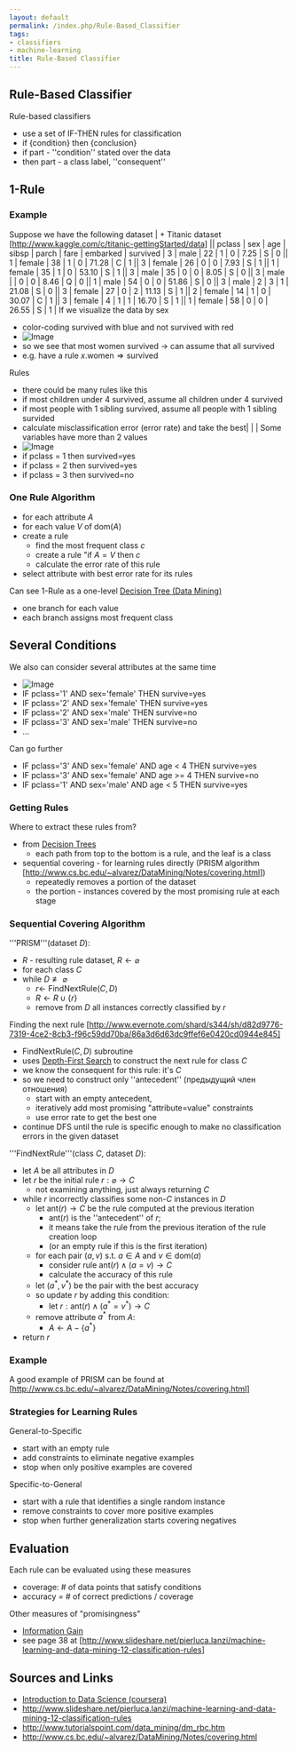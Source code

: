 ```yaml
---
layout: default
permalink: /index.php/Rule-Based_Classifier
tags:
- classifiers
- machine-learning
title: Rule-Based Classifier
---
```

## Rule-Based Classifier
Rule-based classifiers
- use a set of IF-THEN rules for classification 
- if {condition} then {conclusion}
- if part - ''condition'' stated over the data
- then part - a class label, ''consequent''


## 1-Rule
### Example
Suppose we have the following dataset 
| + Titanic dataset [http://www.kaggle.com/c/titanic-gettingStarted/data] ||   pclass  |  sex  |  age  |  sibsp  |  parch  |  fare  |  embarked  |  survived  |  3  |  male  |  22  |  1  |  0  |  7.25  |  S  |  0 ||  1  |  female  |  38  |  1  |  0  |  71.28  |  C  |  1 ||  3  |  female  |  26  |  0  |  0  |  7.93  |  S  |  1 ||  1  |  female  |  35  |  1  |  0  |  53.10  |  S  |  1 ||  3  |  male  |  35  |  0  |  0  |  8.05  |  S  |  0 ||  3  |  male  |    |  0  |  0  |  8.46  |  Q  |  0 ||  1  |  male  |  54  |  0  |  0  |  51.86  |  S  |  0 ||  3  |  male  |  2  |  3  |  1  |  21.08  |  S  |  0 ||  3  |  female  |  27  |  0  |  2  |  11.13  |  S  |  1 ||  2  |  female  |  14  |  1  |  0  |  30.07  |  C  |  1 ||  3  |  female  |  4  |  1  |  1  |  16.70  |  S  |  1 ||  1  |  female  |  58  |  0  |  0  |  26.55  |  S  |  1 |
If we visualize the data by sex
- color-coding survived with blue and not survived with red
- <img src="https://raw.githubusercontent.com/alexeygrigorev/wiki-figures/master/crs/ds/rules-tit-sex.png" alt="Image">
- so we see that most women survived $\to$ can assume that all survived 
- e.g. have a rule $x.\text{women} \Rightarrow \text{survived}$


Rules 
- there could be many rules like this
- if most children under 4 survived, assume all children under 4 survived
- if most people with 1 sibling survived, assume all people with 1 sibling survided 
- calculate misclassification error (error rate) and take the best|   | |
Some variables have more than 2 values
- <img src="https://raw.githubusercontent.com/alexeygrigorev/wiki-figures/master/crs/ds/rules-tit-plcass.png" alt="Image">
- if pclass = 1 then survived=yes
- if pclass = 2 then survived=yes
- if pclass = 3 then survived=no


### One Rule Algorithm
- for each attribute $A$ 
- for each value $V$ of $\text{dom}(A)$
- create a rule
  - find the most frequent class $c$
  - create a rule "if $A = V$ then $c$
  - calculate the error rate of this rule
- select attribute with best error rate for its rules


Can see 1-Rule as a one-level [Decision Tree (Data Mining)](Decision_Tree_(Data_Mining))
- one branch for each value
- each branch assigns most frequent class


## Several Conditions
We also can consider several attributes at the same time
- <img src="https://raw.githubusercontent.com/alexeygrigorev/wiki-figures/master/crs/ds/rules-tit-2cl.png" alt="Image">
- IF pclass='1' AND sex='female' THEN survive=yes
- IF pclass='2' AND sex='female' THEN survive=yes
- IF pclass='2' AND sex='male' THEN survive=no
- IF pclass='3' AND sex='male' THEN survive=no
- ...


Can go further
- IF pclass='3' AND sex='female' AND age < 4 THEN survive=yes
- IF pclass='3' AND sex='female' AND age >= 4 THEN survive=no
- IF pclass='1' AND sex='male' AND age < 5 THEN survive=yes


### Getting Rules
Where to extract these rules from?
- from [Decision Trees](Decision_Tree_(Data_Mining))
  - each path from top to the bottom is a rule, and the leaf is a class
- sequential covering - for learning rules directly (PRISM algorithm [http://www.cs.bc.edu/~alvarez/DataMining/Notes/covering.html])  
  - repeatedly removes a portion of the dataset
  - the portion - instances covered by the most promising rule at each stage


### Sequential Covering Algorithm
'''PRISM'''(dataset $D$):
- $R$ - resulting rule dataset, $R \leftarrow \varnothing$
- for each class $C$ 
- while $D \not \equiv \varnothing$
  - $r \leftarrow$ FindNextRule($C, D$)
  - $R \leftarrow R \cup \{ r \}$
  - remove from $D$ all instances correctly classified by $r$


Finding the next rule [http://www.evernote.com/shard/s344/sh/d82d9776-7319-4ce2-8cb3-f96c59dd70ba/86a3d6d63dc9ffef6e0420cd0944e845]
- FindNextRule($C, D$) subroutine
- uses [Depth-First Search](Depth-First_Search) to construct the next rule for class $C$ 
- we know the consequent for this rule: it's $C$
- so we need to construct only ''antecedent'' (предыдущий член отношения)
  - start with an empty antecedent,
  - iteratively add most promising "attribute=value" constraints 
  - use error rate to get the best one 
- continue DFS until the rule is specific enough to make no classification errors in the given dataset



'''FindNextRule'''(class $C$, dataset $D$):
- let $A$ be all attributes in $D$
- let $r$ be the initial rule $r: \varnothing \to C$
  - not examining anything, just always returning $C$
- while $r$ incorrectly classifies some non-$C$ instances in $D$
  - let $\text{ant}(r) \to C$ be the rule computed at the previous iteration
    - $\text{ant}(r)$ is the ''antecedent'' of $r$;
    - it means take the rule from the previous iteration of the rule creation loop 
    - (or an empty rule if this is the first iteration)
  - for each pair $(a, v)$ s.t. $a \in A$ and $v \in \text{dom}(a)$
    - consider rule $\text{ant}(r) \land (a = v) \to C$
    - calculate the accuracy of this rule
  - let $(a^*, v^*)$ be the pair with the best accuracy 
  - so update $r$ by adding this condition:
    - let $r: \text{ant}(r) \land (a^* = v^*) \to C$
  - remove attribute $a^*$ from $A$:
    - $A \leftarrow A - \{ a^* \}$
- return $r$


### Example
A good example of PRISM can be found at [http://www.cs.bc.edu/~alvarez/DataMining/Notes/covering.html]


### Strategies for Learning Rules
General-to-Specific
- start with an empty rule 
- add constraints to eliminate negative examples 
- stop when only positive examples are covered

Specific-to-General
- start with a rule that identifies a single random instance
- remove constraints to cover more positive examples
- stop when further generalization starts covering negatives



## Evaluation
Each rule can be evaluated using these measures
- coverage: # of data points that satisfy conditions
- accuracy = # of correct predictions / coverage


Other measures of "promisingness"
- [Information Gain](Information_Gain)
- see page 38 at [http://www.slideshare.net/pierluca.lanzi/machine-learning-and-data-mining-12-classification-rules]


## Sources and Links
- [Introduction to Data Science (coursera)](Introduction_to_Data_Science_(coursera))
- http://www.slideshare.net/pierluca.lanzi/machine-learning-and-data-mining-12-classification-rules
- http://www.tutorialspoint.com/data_mining/dm_rbc.htm 
- http://www.cs.bc.edu/~alvarez/DataMining/Notes/covering.html
